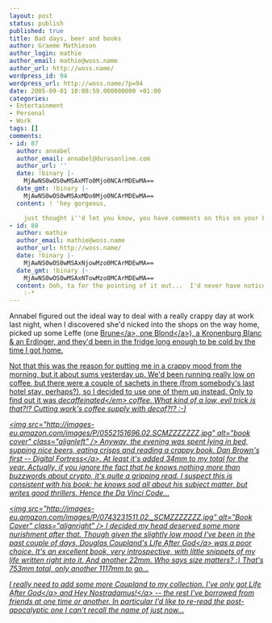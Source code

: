 ```yaml
---
layout: post
status: publish
published: true
title: Bad days, beer and books
author: Graeme Mathieson
author_login: mathie
author_email: mathie@woss.name
author_url: http://woss.name/
wordpress_id: 94
wordpress_url: http://woss.name/?p=94
date: 2005-09-01 10:08:59.000000000 +01:00
categories:
- Entertainment
- Personal
- Work
tags: []
comments:
- id: 87
  author: annabel
  author_email: annabel@durasonline.com
  author_url: ''
  date: !binary |-
    MjAwNS0wOS0wMSAxMTo0Mjo0NCArMDEwMA==
  date_gmt: !binary |-
    MjAwNS0wOS0wMSAxMDo0Mjo0NCArMDEwMA==
  content: ! 'hey gorgeous,

    just thought i''d let you know, you have comments on this on your LJ bit...'
- id: 88
  author: mathie
  author_email: mathie@woss.name
  author_url: http://woss.name/
  date: !binary |-
    MjAwNS0wOS0wMSAxNjowMzo0MCArMDEwMA==
  date_gmt: !binary |-
    MjAwNS0wOS0wMSAxNTowMzo0MCArMDEwMA==
  content: Ooh, ta for the pointing of it out...  I'd never have noticed them otherwise.
    :-*
---
```

Annabel figured out the ideal way to deal with a really crappy day at work last night, when I discovered she'd nicked into the shops on the way home, picked up some Leffe (one <a href="http:&#47;&#47;www.silrubin.com&#47;leffe_brown.htm">Brune<&#47;a>, one <a href="http:&#47;&#47;www.silrubin.com&#47;leffe_blond.htm">Blond<&#47;a>), a Kronenburg Blanc &amp; an Erdinger, and they'd been in the fridge long enough to be cold by the time I got home.

Not that this was the reason for putting me in a crappy mood from the morning, but it about sums yesterday up.  We'd been running really low on coffee, but there were a couple of sachets in there (from somebody's last hotel stay, perhaps?), so I decided to use one of them up instead.  Only to find out it was <em>decaffeinated<&#47;em> coffee.  What kind of a low, evil trick is that?!?  Cutting work's coffee supply with decaf?!? :-)

<img src="http:&#47;&#47;images-eu.amazon.com&#47;images&#47;P&#47;0552151696.02._SCMZZZZZZZ_.jpg" alt="book cover" class="alignleft" &#47;> Anyway, the evening was spent lying in bed, supping nice beers, eating crisps and reading a crappy book.  Dan Brown's first -- <a href="http:&#47;&#47;www.amazon.co.uk&#47;exec&#47;obidos&#47;ASIN&#47;0552151696&#47;mathieoftheen-21">Digital Fortress<&#47;a>.  At least it's added 34mm to my total for the year.  Actually, if you ignore the fact that he knows nothing more than buzzwords about crypto, it's quite a gripping read.  I suspect this is consistent with his book: he knows sod all about his subject matter, but writes good thrillers.  Hence the Da Vinci Code...

<img src="http:&#47;&#47;images-eu.amazon.com&#47;images&#47;P&#47;0743231511.02.__SCMZZZZZZZ_.jpg" alt="Book Cover" class="alignright" &#47;> I decided my head deserved some more nurishment after that.  Though given the slightly low mood I've been in the past couple of days, Douglas Coupland's <a href="http:&#47;&#47;www.amazon.co.uk&#47;exec&#47;obidos&#47;ASIN&#47;0743231511&#47;mathieoftheen-21">Life After God<&#47;a> was a poor choice.  It's an excellent book, very introspective, with little snippets of my life written right into it.  And another 22mm.  Who says size matters? :)  That's 753mm total, only another 1117mm to go...

I really need to add some more Coupland to my collection.  I've only got <a href="http:&#47;&#47;www.amazon.co.uk&#47;exec&#47;obidos&#47;ASIN&#47;0743231511&#47;mathieoftheen-21">Life After God<&#47;a> and <a href="http:&#47;&#47;www.amazon.co.uk&#47;exec&#47;obidos&#47;ASIN&#47;0007162510&#47;mathieoftheen-21">Hey Nostradamus!<&#47;a> -- the rest I've borrowed from friends at one time or another.  In particular I'd like to re-read the post-apocalyptic one I can't recall the name of just now...
